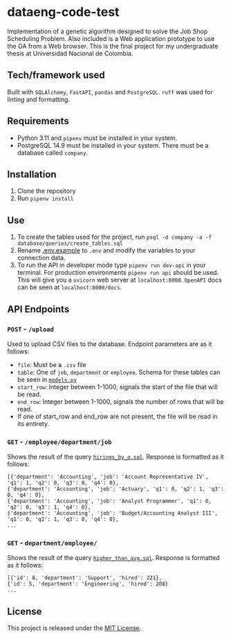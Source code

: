 # dataeng-code-test

Implementation of a genetic algorithm designed to solve the Job Shop Scheduling Problem. Also included is a Web application prototype to use the GA from a Web browser. This is the final project for my undergraduate thesis at Universidad Nacional de Colombia.

## Tech/framework used

Built with `SQLAlchemy`, `FastAPI`, `pandas` and `PostgreSQL`. `ruff` was used for linting and formatting.

## Requirements

* Python 3.11 and `pipenv` must be installed in your system.
* PostgreSQL 14.9 must be installed in your system. There must be a database called `company`.

## Installation

1. Clone the repository
2. Run `pipenv install`

## Use

1) To create the tables used for the project, run `psql -d company -a -f database/queries/create_tables.sql`
2) Rename [.env.example](.env.example) to `.env` and modify the variables to your connection data.
3) To run the API in developer mode type `pipenv run dev-api` in your terminal. For production environments `pipenv run api` should be used. This will give you a `uvicorn` web server at `localhost:8000`. `OpenAPI` docs can be seen at `localhost:8000/docs`.

## API Endpoints

### `POST` - `/upload`

Used to upload CSV files to the database. Endpoint parameters are as it follows:
* `file`: Must be a `.csv` file
* `table`: One of `job`, `department` or `employee`. Schema for these tables can be seen in [`models.py`](database/models.py)
* `start_row`: Integer between 1-1000, signals the start of the file that will be read.
* `end_row`: Integer between 1-1000, signals the number of rows that will be read.
* If one of start_row and end_row are not present, the file will be read in its entirety.

### `GET` - `/employee/department/job`

Shows the result of the query [`hirings_by_q.sql`](database/queries/hirings_by_q.sql). Response is formatted as it follows:

```
[{'department': 'Accounting', 'job': 'Account Representative IV', 'q1': 1, 'q2': 0, 'q3': 0, 'q4': 0}, 
{'department': 'Accounting', 'job': 'Actuary', 'q1': 0, 'q2': 1, 'q3': 0, 'q4': 0}, 
{'department': 'Accounting', 'job': 'Analyst Programmer', 'q1': 0, 'q2': 0, 'q3': 1, 'q4': 0}, 
{'department': 'Accounting', 'job': 'Budget/Accounting Analyst III', 'q1': 0, 'q2': 1, 'q3': 0, 'q4': 0}, 
...
```

### `GET` - `department/employee/`

Shows the result of the query [`higher_than_avg.sql`](database/queries/higher_than_avg.sql). Response is formatted as it follows:

```
[{'id': 8, 'department': 'Support', 'hired': 221}, 
{'id': 5, 'department': 'Engineering', 'hired': 208}
...
```

## License
This project is released under the [MIT License](https://choosealicense.com/licenses/mit/).
